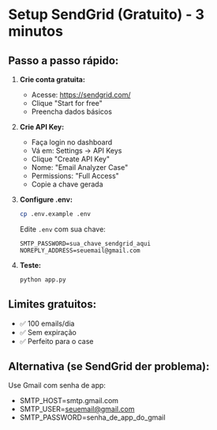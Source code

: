 # Setup SendGrid (Gratuito) - 3 minutos

## Passo a passo rápido:

1. **Crie conta gratuita:**

   - Acesse: https://sendgrid.com/
   - Clique "Start for free"
   - Preencha dados básicos

2. **Crie API Key:**

   - Faça login no dashboard
   - Vá em: Settings → API Keys
   - Clique "Create API Key"
   - Nome: "Email Analyzer Case"
   - Permissions: "Full Access"
   - Copie a chave gerada

3. **Configure .env:**

   ```bash
   cp .env.example .env
   ```

   Edite `.env` com sua chave:

   ```
   SMTP_PASSWORD=sua_chave_sendgrid_aqui
   NOREPLY_ADDRESS=seuemail@gmail.com
   ```

4. **Teste:**
   ```bash
   python app.py
   ```

## Limites gratuitos:

- ✅ 100 emails/dia
- ✅ Sem expiração
- ✅ Perfeito para o case

## Alternativa (se SendGrid der problema):

Use Gmail com senha de app:

- SMTP_HOST=smtp.gmail.com
- SMTP_USER=seuemail@gmail.com
- SMTP_PASSWORD=senha_de_app_do_gmail
